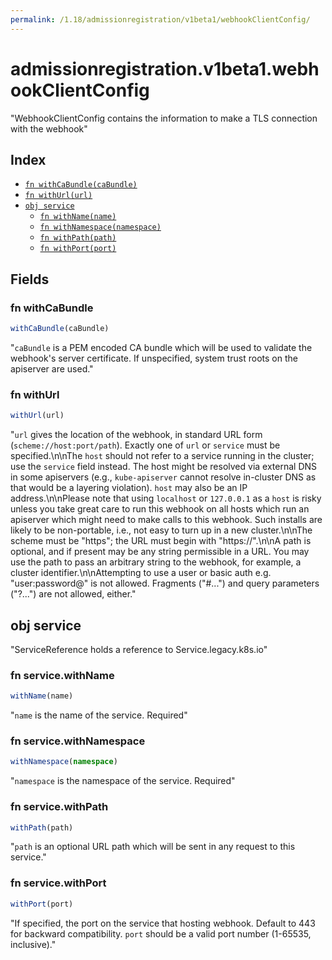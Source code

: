 ```yaml
---
permalink: /1.18/admissionregistration/v1beta1/webhookClientConfig/
---
```


# admissionregistration.v1beta1.webhookClientConfig

"WebhookClientConfig contains the information to make a TLS connection with the webhook"

## Index

* [`fn withCaBundle(caBundle)`](#fn-withcabundle)
* [`fn withUrl(url)`](#fn-withurl)
* [`obj service`](#obj-service)
  * [`fn withName(name)`](#fn-servicewithname)
  * [`fn withNamespace(namespace)`](#fn-servicewithnamespace)
  * [`fn withPath(path)`](#fn-servicewithpath)
  * [`fn withPort(port)`](#fn-servicewithport)

## Fields

### fn withCaBundle

```ts
withCaBundle(caBundle)
```

"`caBundle` is a PEM encoded CA bundle which will be used to validate the webhook's server certificate. If unspecified, system trust roots on the apiserver are used."

### fn withUrl

```ts
withUrl(url)
```

"`url` gives the location of the webhook, in standard URL form (`scheme://host:port/path`). Exactly one of `url` or `service` must be specified.\n\nThe `host` should not refer to a service running in the cluster; use the `service` field instead. The host might be resolved via external DNS in some apiservers (e.g., `kube-apiserver` cannot resolve in-cluster DNS as that would be a layering violation). `host` may also be an IP address.\n\nPlease note that using `localhost` or `127.0.0.1` as a `host` is risky unless you take great care to run this webhook on all hosts which run an apiserver which might need to make calls to this webhook. Such installs are likely to be non-portable, i.e., not easy to turn up in a new cluster.\n\nThe scheme must be \"https\"; the URL must begin with \"https://\".\n\nA path is optional, and if present may be any string permissible in a URL. You may use the path to pass an arbitrary string to the webhook, for example, a cluster identifier.\n\nAttempting to use a user or basic auth e.g. \"user:password@\" is not allowed. Fragments (\"#...\") and query parameters (\"?...\") are not allowed, either."

## obj service

"ServiceReference holds a reference to Service.legacy.k8s.io"

### fn service.withName

```ts
withName(name)
```

"`name` is the name of the service. Required"

### fn service.withNamespace

```ts
withNamespace(namespace)
```

"`namespace` is the namespace of the service. Required"

### fn service.withPath

```ts
withPath(path)
```

"`path` is an optional URL path which will be sent in any request to this service."

### fn service.withPort

```ts
withPort(port)
```

"If specified, the port on the service that hosting webhook. Default to 443 for backward compatibility. `port` should be a valid port number (1-65535, inclusive)."